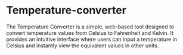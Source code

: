 # Temperature-converter
The Temperature Converter is a simple, web-based tool designed to convert temperature values from Celsius to Fahrenheit and Kelvin. It provides an intuitive interface where users can input a temperature in Celsius and instantly view the equivalent values in other units.
